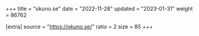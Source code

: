 +++
title = "okuno.se"
date = "2022-11-28"
updated = "2023-01-31"
weight = 86762

[extra]
source = "https://okuno.se/"
ratio = 2
size = 85
+++
